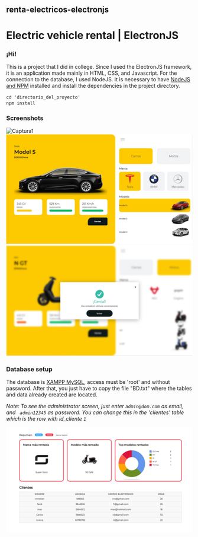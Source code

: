 ## renta-electricos-electronjs
# Electric vehicle rental | ElectronJS
### ¡Hi!
This is a project that I did in college.
Since I used the ElectronJS framework, it is an application made mainly in HTML, CSS, and Javascript. For the connection to the database, I used NodeJS.
It is necessary to have [NodeJS and NPM](https://nodejs.org/es/download/) installed and install the dependencies in the project directory.
```
cd 'directorio_del_proyecto'
npm install
```
### Screenshots
![Captura1](https://github.com/oscto1/renta-electricos-electronjs/blob/master/Capturas/Sin%20t%C3%ADtulo.png)
![Captura2](https://github.com/oscto1/renta-electricos-electronjs/blob/master/Capturas/Slide9.jpg)
![Captura2](https://github.com/oscto1/renta-electricos-electronjs/blob/master/Capturas/Slide11.jpg)
### Database setup
The database is [XAMPP MySQL](https://www.apachefriends.org/es/index.html), access must be 'root' and without password.
After that, you just have to copy the file "BD.txt" where the tables and data already created are located.

*Note: To see the administrator screen, just enter `admin@dom.com` as email, and ` admin12345` as password. You can change this in the 'clientes' table which is the row with id_cliente `1`*

![Captura2](https://github.com/oscto1/renta-electricos-electronjs/blob/master/Capturas/Slide8.jpg)
